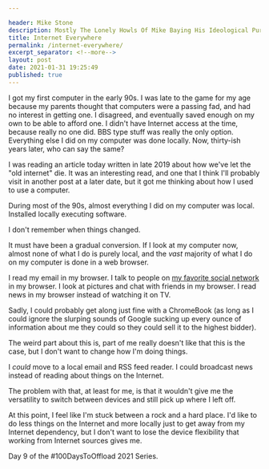```yaml
---

header: Mike Stone
description: Mostly The Lonely Howls Of Mike Baying His Ideological Purity At The Moon
title: Internet Everywhere
permalink: /internet-everywhere/
excerpt_separator: <!--more-->
layout: post
date: 2021-01-31 19:25:49
published: true
---
```


I got my first computer in the early 90s. I was late to the game for my age because my parents thought that computers were a passing fad, and had no interest in getting one. I disagreed, and eventually saved enough on my own to be able to afford one. I didn't have Internet access at the time, because really no one did. BBS type stuff was really the only option. Everything else I did on my computer was done locally. Now, thirty-ish years later, who can say the same?

<!--more-->

I was reading an article today written in late 2019 about how we've let the "old internet" die. It was an interesting read, and one that I think I'll probably visit in another post at a later date, but it got me thinking about how I used to use a computer.

During most of the 90s, almost everything I did on my computer was local. Installed locally executing software.

I don't remember when things changed.

It must have been a gradual conversion. If I look at my computer now, almost none of what I do is purely local, and the _vast_ majority of what I do on my computer is done in a web browser.

I read my email in my browser. I talk to people on [my favorite social network](https://fosstodon.org) in my browser. I look at pictures and chat with friends in my browser. I read news in my browser instead of watching it on TV.

Sadly, I could probably get along just fine with a ChromeBook (as long as I could ignore the slurping sounds of Google sucking up every ounce of information about me they could so they could sell it to the highest bidder).

The weird part about this is, part of me really doesn't like that this is the case, but I don't want to change how I'm doing things.

I _could_ move to a local email and RSS feed reader. I could broadcast news instead of reading about things on the Internet.

The problem with that, at least for me, is that it wouldn't give me the versatility to switch between devices and still pick up where I left off.

At this point, I feel like I'm stuck between a rock and a hard place. I'd like to do less things on the Internet and more locally just to get away from my Internet dependency, but I don't want to lose the device flexibility that working from Internet sources gives me.

Day 9 of the #100DaysToOffload 2021 Series.
